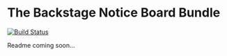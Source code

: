 # The Backstage Notice Board Bundle

[![Build Status](https://travis-ci.org/bkstg/notice-board-bundle.svg?branch=master)](https://travis-ci.org/bkstg/notice-board-bundle)

Readme coming soon...
